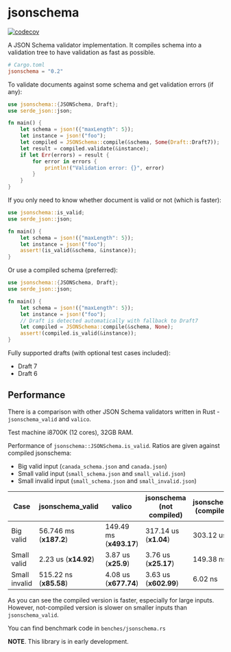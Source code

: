 # jsonschema

[![codecov](https://codecov.io/gh/Stranger6667/jsonschema-rs/branch/master/graph/badge.svg)](https://codecov.io/gh/Stranger6667/jsonschema-rs)

A JSON Schema validator implementation. It compiles schema into a validation tree to have validation as fast as possible.

```toml
# Cargo.toml
jsonschema = "0.2"
```

To validate documents against some schema and get validation errors (if any):

```rust
use jsonschema::{JSONSchema, Draft};
use serde_json::json;

fn main() {
    let schema = json!({"maxLength": 5});
    let instance = json!("foo");
    let compiled = JSONSchema::compile(&schema, Some(Draft::Draft7));
    let result = compiled.validate(&instance);
    if let Err(errors) = result {
        for error in errors {
            println!("Validation error: {}", error)
        }   
    }
}
``` 

If you only need to know whether document is valid or not (which is faster):

```rust
use jsonschema::is_valid;
use serde_json::json;

fn main() {
    let schema = json!({"maxLength": 5});
    let instance = json!("foo");
    assert!(is_valid(&schema, &instance));
}
```

Or use a compiled schema (preferred):

```rust
use jsonschema::{JSONSchema, Draft};
use serde_json::json;

fn main() {
    let schema = json!({"maxLength": 5});
    let instance = json!("foo");
    // Draft is detected automatically with fallback to Draft7
    let compiled = JSONSchema::compile(&schema, None);
    assert!(compiled.is_valid(&instance));
}
```

Fully supported drafts (with optional test cases included):
- Draft 7
- Draft 6

## Performance

There is a comparison with other JSON Schema validators written in Rust - `jsonschema_valid` and `valico`.

Test machine i8700K (12 cores), 32GB RAM.

Performance of `jsonschema::JSONSchema.is_valid`. Ratios are given against compiled jsonschema:

- Big valid input (`canada_schema.json` and `canada.json`)
- Small valid input (`small_schema.json` and `small_valid.json`)
- Small invalid input (`small_schema.json` and `small_invalid.json`)

| Case          | jsonschema_valid       | valico                  | jsonschema (not compiled) | jsonschema (compiled) |
| ------------- | ---------------------- | ----------------------- | ------------------------- | --------------------- |
| Big valid     | 56.746 ms (**x187.2**) | 149.49 ms (**x493.17**) | 317.14 us (**x1.04**)     | 303.12 us             |
| Small valid   | 2.23 us   (**x14.92**) | 3.87 us   (**x25.9**)   | 3.76 us   (**x25.17**)    | 149.38 ns             |
| Small invalid | 515.22 ns (**x85.58**) | 4.08 us   (**x677.74**) | 3.63 us   (**x602.99**)   | 6.02 ns               |

As you can see the compiled version is faster, especially for large inputs. However, not-compiled version is slower
on smaller inputs than `jsonschema_valid`.

You can find benchmark code in `benches/jsonschema.rs`

**NOTE**. This library is in early development.